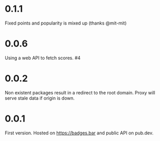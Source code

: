 # 0.1.1

Fixed points and popularity is mixed up (thanks @mit-mit)

# 0.0.6

Using a web API to fetch scores. #4

# 0.0.2

Non existent packages result in a redirect to the root domain.
Proxy will serve stale data if origin is down.

# 0.0.1

First version. Hosted on https://badges.bar and public API on pub.dev.
